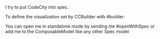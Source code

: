 I try to put CodeCity into spec.

To define the visualization set by CCBuilder with #builder:

You can open me in standalone mode by sending me #openWithSpec or add me to the ComposableModel like any other Spec model